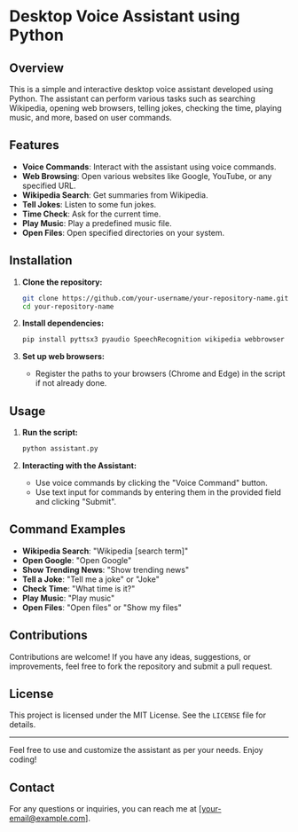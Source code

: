 # Desktop Voice Assistant using Python

## Overview

This is a simple and interactive desktop voice assistant developed using Python. The assistant can perform various tasks such as searching Wikipedia, opening web browsers, telling jokes, checking the time, playing music, and more, based on user commands.

## Features

- **Voice Commands**: Interact with the assistant using voice commands.
- **Web Browsing**: Open various websites like Google, YouTube, or any specified URL.
- **Wikipedia Search**: Get summaries from Wikipedia.
- **Tell Jokes**: Listen to some fun jokes.
- **Time Check**: Ask for the current time.
- **Play Music**: Play a predefined music file.
- **Open Files**: Open specified directories on your system.

## Installation

1. **Clone the repository:**
    ```sh
    git clone https://github.com/your-username/your-repository-name.git
    cd your-repository-name
    ```

2. **Install dependencies:**
    ```sh
    pip install pyttsx3 pyaudio SpeechRecognition wikipedia webbrowser customtkinter
    ```

3. **Set up web browsers:**
    - Register the paths to your browsers (Chrome and Edge) in the script if not already done.

## Usage

1. **Run the script:**
    ```sh
    python assistant.py
    ```

2. **Interacting with the Assistant:**
    - Use voice commands by clicking the "Voice Command" button.
    - Use text input for commands by entering them in the provided field and clicking "Submit".

## Command Examples

- **Wikipedia Search**: "Wikipedia [search term]"
- **Open Google**: "Open Google"
- **Show Trending News**: "Show trending news"
- **Tell a Joke**: "Tell me a joke" or "Joke"
- **Check Time**: "What time is it?"
- **Play Music**: "Play music"
- **Open Files**: "Open files" or "Show my files"

## Contributions

Contributions are welcome! If you have any ideas, suggestions, or improvements, feel free to fork the repository and submit a pull request.

## License

This project is licensed under the MIT License. See the `LICENSE` file for details.

---

Feel free to use and customize the assistant as per your needs. Enjoy coding!

## Contact

For any questions or inquiries, you can reach me at [your-email@example.com].

